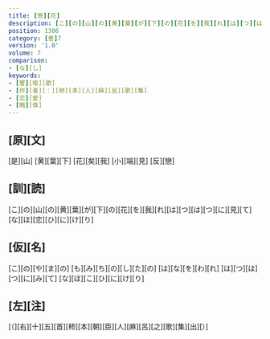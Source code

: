```yaml
---
title: [寄][花]
description: [こ][の][山][の][黄][葉][が][下][の][花][を][我][れ][は][つ][は][つ][に][見][て][な][ほ][恋][ひ][に][け][り]
position: 1306
category: [巻]7
version: '1.0'
volume: 7
comparison:
- [な][し]
keywords:
- [譬][喩][歌]
- [作][者][：][柿][本][人][麻][呂][歌][集]
- [恋][愛]
- [略][体]
---
```


## [原][文]

[是][山] [黄][葉][下] [花][矣][我] [小][端][見] [反][戀]

## [訓][読]

[こ][の][山][の][黄][葉][が][下][の][花][を][我][れ][は][つ][は][つ][に][見][て][な][ほ][恋][ひ][に][け][り]

## [仮][名]

[こ][の][や][ま][の] [も][み][ち][の][し][た][の] [は][な][を][わ][れ] [は][つ][は][つ][に][み][て] [な][ほ][こ][ひ][に][け][り]

## [左][注]

[（][右][十][五][首][柿][本][朝][臣][人][麻][呂][之][歌][集][出][）]
